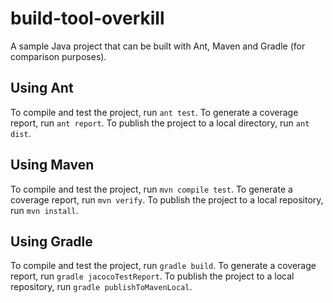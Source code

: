 # build-tool-overkill

A sample Java project that can be built with Ant, Maven and Gradle (for comparison purposes).

## Using Ant

To compile and test the project, run `ant test`.
To generate a coverage report, run `ant report`.
To publish the project to a local directory, run `ant dist`.

## Using Maven

To compile and test the project, run `mvn compile test`.
To generate a coverage report, run `mvn verify`.
To publish the project to a local repository, run `mvn install`.

## Using Gradle

To compile and test the project, run `gradle build`.
To generate a coverage report, run `gradle jacocoTestReport`.
To publish the project to a local repository, run `gradle publishToMavenLocal`.
